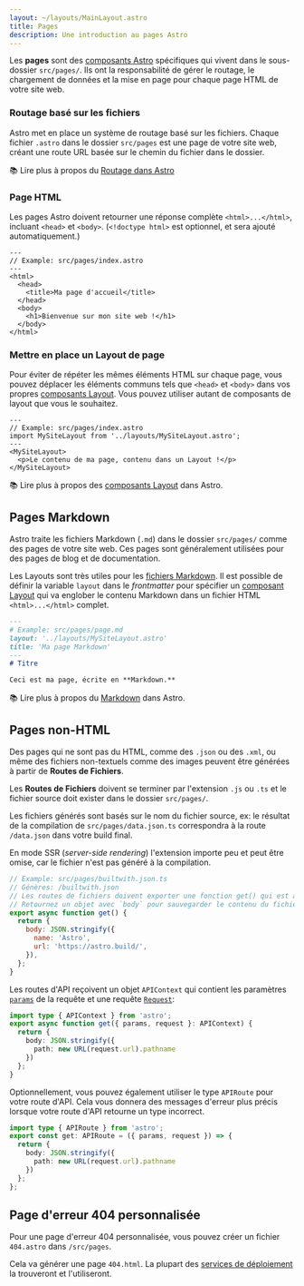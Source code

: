```yaml
---
layout: ~/layouts/MainLayout.astro
title: Pages
description: Une introduction au pages Astro
---
```


Les **pages** sont des [composants Astro](/fr/core-concepts/astro-components/) spécifiques qui vivent dans le sous-dossier `src/pages/`. Ils ont la responsabilité de gérer le routage, le chargement de données et la mise en page pour chaque page HTML de votre site web.

### Routage basé sur les fichiers
Astro met en place un système de routage basé sur les fichiers. Chaque fichier `.astro` dans le dossier `src/pages` est une page de votre site web, créant une route URL basée sur le chemin du fichier dans le dossier.

📚 Lire plus à propos du [Routage dans Astro](/fr/core-concepts/routing/)

### Page HTML

Les pages Astro doivent retourner une réponse complète `<html>...</html>`, incluant `<head>` et `<body>`. (`<!doctype html>` est optionnel, et sera ajouté automatiquement.)

```astro
---
// Example: src/pages/index.astro
---
<html>
  <head>
    <title>Ma page d'accueil</title>
  </head>
  <body>
    <h1>Bienvenue sur mon site web !</h1>
  </body>
</html>
```

### Mettre en place un Layout de page

Pour éviter de répéter les mêmes éléments HTML sur chaque page, vous pouvez déplacer les éléments communs tels que `<head>` et `<body>` dans vos propres [composants Layout](/fr/core-concepts/layouts/). Vous pouvez utiliser autant de composants de layout que vous le souhaitez.

```astro
---
// Example: src/pages/index.astro
import MySiteLayout from '../layouts/MySiteLayout.astro';
---
<MySiteLayout>
  <p>Le contenu de ma page, contenu dans un Layout !</p>
</MySiteLayout>
```

📚 Lire plus à propos des [composants Layout](/fr/core-concepts/layouts/) dans Astro.

## Pages Markdown

Astro traite les fichiers Markdown (`.md`) dans le dossier `src/pages/` comme des pages de votre site web. Ces pages sont généralement utilisées pour des pages de blog et de documentation.

Les Layouts sont très utiles pour les [fichiers Markdown](#pages-markdown). Il est possible de définir la variable `layout` dans le _frontmatter_ pour spécifier un [composant Layout](/fr/core-concepts/layouts/) qui va englober le contenu Markdown dans un fichier HTML `<html>...</html>` complet.

```md
---
# Example: src/pages/page.md
layout: '../layouts/MySiteLayout.astro'
title: 'Ma page Markdown'
---
# Titre

Ceci est ma page, écrite en **Markdown.**
```

📚 Lire plus à propos du [Markdown](/fr/guides/markdown-content/) dans Astro.


## Pages non-HTML

Des pages qui ne sont pas du HTML, comme des `.json` ou des `.xml`, ou même des fichiers non-textuels comme des images peuvent être générées à partir de **Routes de Fichiers**.

Les **Routes de Fichiers** doivent se terminer par l'extension `.js` ou `.ts` et le fichier source doit exister dans le dossier `src/pages/`.

Les fichiers générés sont basés sur le nom du fichier source, ex: le résultat de la compilation de `src/pages/data.json.ts` correspondra à la route `/data.json` dans votre build final.

En mode SSR (_server-side rendering_) l'extension importe peu et peut être omise, car le fichier n'est pas généré à la compilation.

```js
// Example: src/pages/builtwith.json.ts
// Génères: /builtwith.json
// Les routes de fichiers doivent exporter une fonction get() qui est appelée et génère le fichier.
// Retournez un objet avec `body` pour sauvegarder le contenu du fichier dans votre build final.
export async function get() {
  return {
    body: JSON.stringify({
      name: 'Astro',
      url: 'https://astro.build/',
    }),
  };
}
```

Les routes d'API reçoivent un objet `APIContext` qui contient les paramètres [`params`](/fr/reference/api-reference/#params) de la requête et une requête [`Request`](https://developer.mozilla.org/fr/docs/Web/API/Request):

```ts
import type { APIContext } from 'astro';
export async function get({ params, request }: APIContext) {
  return {
    body: JSON.stringify({
      path: new URL(request.url).pathname
    })
  };
}
```

Optionnellement, vous pouvez également utiliser le type `APIRoute` pour votre route d'API. Cela vous donnera des messages d'erreur plus précis lorsque votre route d'API retourne un type incorrect.

```ts
import type { APIRoute } from 'astro';
export const get: APIRoute = ({ params, request }) => {
  return {
    body: JSON.stringify({
      path: new URL(request.url).pathname
    })
  };
};
```

## Page d'erreur 404 personnalisée

Pour une page d'erreur 404 personnalisée, vous pouvez créer un fichier `404.astro` dans `/src/pages`.

Cela va générer une page `404.html`. La plupart des [services de déploiement](/fr/guides/deploy/) la trouveront et l'utiliseront.
